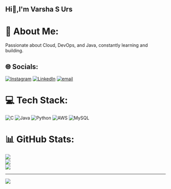 ## Hi👋,I'm Varsha S Urs

# 💫 About Me:
Passionate about Cloud, DevOps, and Java, constantly learning and building.


## 🌐 Socials:
[![Instagram](https://img.shields.io/badge/Instagram-%23E4405F.svg?logo=Instagram&logoColor=white)](https://instagram.com/varshaurs.07) [![LinkedIn](https://img.shields.io/badge/LinkedIn-%230077B5.svg?logo=linkedin&logoColor=white)](https://linkedin.com/in/linkedin.com/in/varsha-s-urs-64ab5a31a) [![email](https://img.shields.io/badge/Email-D14836?logo=gmail&logoColor=white)](mailto:varshaurs07@gmail.com) 

# 💻 Tech Stack:
![C](https://img.shields.io/badge/c-%2300599C.svg?style=flat&logo=c&logoColor=white) ![Java](https://img.shields.io/badge/java-%23ED8B00.svg?style=flat&logo=openjdk&logoColor=white) ![Python](https://img.shields.io/badge/python-3670A0?style=flat&logo=python&logoColor=ffdd54) ![AWS](https://img.shields.io/badge/AWS-%23FF9900.svg?style=flat&logo=amazon-aws&logoColor=white) ![MySQL](https://img.shields.io/badge/mysql-4479A1.svg?style=flat&logo=mysql&logoColor=white)
# 📊 GitHub Stats:
![](https://github-readme-stats.vercel.app/api?username=Varshaurs07&theme=vue-dark&hide_border=false&include_all_commits=true&count_private=true)<br/>
![](https://nirzak-streak-stats.vercel.app/?user=Varshaurs07&theme=vue-dark&hide_border=false)<br/>
![](https://github-readme-stats.vercel.app/api/top-langs/?username=Varshaurs07&theme=vue-dark&hide_border=false&include_all_commits=true&count_private=true&layout=compact)

---
[![](https://visitcount.itsvg.in/api?id=Varshaurs07&icon=0&color=1)](https://visitcount.itsvg.in)

<!-- Proudly created with GPRM ( https://gprm.itsvg.in ) -->
